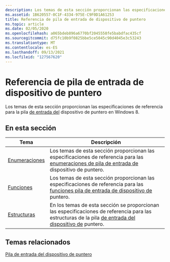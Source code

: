 ```yaml
---
description: Los temas de esta sección proporcionan las especificaciones de referencia para la pila de entrada del dispositivo de puntero en Windows 8.
ms.assetid: 1B620557-0C1F-4334-975E-C9F0D1A61253
title: Referencia de pila de entrada de dispositivo de puntero
ms.topic: article
ms.date: 02/05/2020
ms.openlocfilehash: a065bdeb896a6770bf2045558fe5babdfac435cf
ms.sourcegitcommit: d75fc10b9f0825bbe5ce5045c90d4045e3c53243
ms.translationtype: MT
ms.contentlocale: es-ES
ms.lasthandoff: 09/13/2021
ms.locfileid: "127567620"
---
```

# <a name="pointer-device-input-stack-reference"></a>Referencia de pila de entrada de dispositivo de puntero

Los temas de esta sección proporcionan las especificaciones de referencia para la pila [de entrada del](pointer-device-stack-portal.md) dispositivo de puntero en Windows 8.

## <a name="in-this-section"></a>En esta sección

| Tema | Descripción |
|---|---|
| [Enumeraciones](enumerations.md)<br/> | Los temas de esta sección proporcionan las especificaciones de referencia para las [enumeraciones de pila de entrada de](pointer-device-stack-portal.md) dispositivo de puntero.<br/> |
| [Funciones](functions.md)<br/>       | Los temas de esta sección proporcionan las especificaciones de referencia para las [funciones pila de entrada de dispositivo de](pointer-device-stack-portal.md) puntero.<br/>    |
| [Estructuras](structures.md)<br/>     | En los temas de esta sección se proporcionan las especificaciones de referencia para las estructuras de la pila [de entrada del dispositivo de](pointer-device-stack-portal.md) puntero.<br/>   |

## <a name="related-topics"></a>Temas relacionados

[Pila de entrada del dispositivo de puntero](pointer-device-stack-portal.md)
